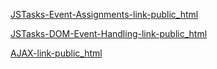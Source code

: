 [JSTasks-Event-Assignments-link-public_html](https://users.metropolia.fi/~georgiia/WSK-25/week2/event-assignments/)

[JSTasks-DOM-Event-Handling-link-public_html](https://users.metropolia.fi/~georgiia/WSK-25/week2/js-tasks-w2-DOM-Event-Handling/)

[AJAX-link-public_html](https://users.metropolia.fi/~georgiia/WSK-25/week2/AJAX/)